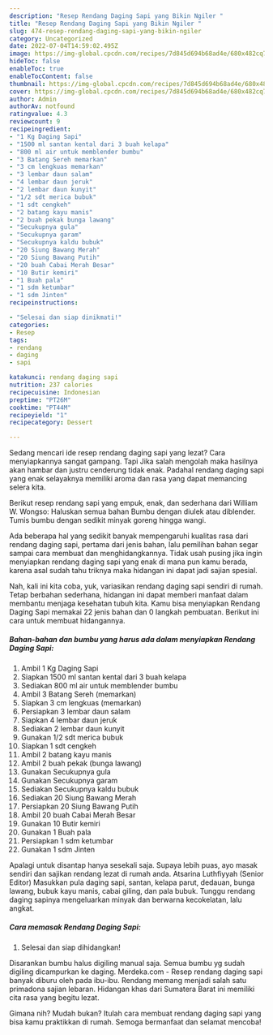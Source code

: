 ```yaml
---
description: "Resep Rendang Daging Sapi yang Bikin Ngiler "
title: "Resep Rendang Daging Sapi yang Bikin Ngiler "
slug: 474-resep-rendang-daging-sapi-yang-bikin-ngiler
category: Uncategorized
date: 2022-07-04T14:59:02.495Z
image: https://img-global.cpcdn.com/recipes/7d845d694b68ad4e/680x482cq70/rendang-daging-sapi-foto-resep-utama.jpg
hideToc: false
enableToc: true
enableTocContent: false
thumbnail: https://img-global.cpcdn.com/recipes/7d845d694b68ad4e/680x482cq70/rendang-daging-sapi-foto-resep-utama.jpg
cover: https://img-global.cpcdn.com/recipes/7d845d694b68ad4e/680x482cq70/rendang-daging-sapi-foto-resep-utama.jpg
author: Admin
authorAv: notfound
ratingvalue: 4.3
reviewcount: 9
recipeingredient:
- "1 Kg Daging Sapi"
- "1500 ml santan kental dari 3 buah kelapa"
- "800 ml air untuk memblender bumbu"
- "3 Batang Sereh memarkan"
- "3 cm lengkuas memarkan"
- "3 lembar daun salam"
- "4 lembar daun jeruk"
- "2 lembar daun kunyit"
- "1/2 sdt merica bubuk"
- "1 sdt cengkeh"
- "2 batang kayu manis"
- "2 buah pekak bunga lawang"
- "Secukupnya gula"
- "Secukupnya garam"
- "Secukupnya kaldu bubuk"
- "20 Siung Bawang Merah"
- "20 Siung Bawang Putih"
- "20 buah Cabai Merah Besar"
- "10 Butir kemiri"
- "1 Buah pala"
- "1 sdm ketumbar"
- "1 sdm Jinten"
recipeinstructions:

- "Selesai dan siap dinikmati!"
categories:
- Resep
tags:
- rendang
- daging
- sapi

katakunci: rendang daging sapi 
nutrition: 237 calories
recipecuisine: Indonesian
preptime: "PT26M"
cooktime: "PT44M"
recipeyield: "1"
recipecategory: Dessert

---
```



Sedang mencari ide resep rendang daging sapi yang lezat? Cara menyiapkannya sangat gampang. Tapi Jika salah mengolah maka hasilnya akan hambar dan justru cenderung tidak enak. Padahal rendang daging sapi yang enak selayaknya memiliki aroma dan rasa yang dapat memancing selera kita.


Berikut resep rendang sapi yang empuk, enak, dan sederhana dari William W. Wongso: Haluskan semua bahan Bumbu dengan diulek atau diblender. Tumis bumbu dengan sedikit minyak goreng hingga wangi.

Ada beberapa hal yang sedikit banyak mempengaruhi kualitas rasa dari rendang daging sapi, pertama dari jenis bahan, lalu pemilihan bahan segar sampai cara membuat dan menghidangkannya. Tidak usah pusing jika ingin menyiapkan rendang daging sapi yang enak di mana pun kamu berada, karena asal sudah tahu triknya maka hidangan ini dapat jadi sajian spesial.


Nah, kali ini kita coba, yuk, variasikan rendang daging sapi sendiri di rumah. Tetap berbahan sederhana, hidangan ini dapat memberi manfaat dalam membantu menjaga kesehatan tubuh kita. Kamu bisa menyiapkan Rendang Daging Sapi memakai 22 jenis bahan dan 0 langkah pembuatan. Berikut ini cara untuk membuat hidangannya.

<!--inarticleads1-->

##### Bahan-bahan dan bumbu yang harus ada dalam menyiapkan Rendang Daging Sapi:

1. Ambil 1 Kg Daging Sapi
1. Siapkan 1500 ml santan kental dari 3 buah kelapa
1. Sediakan 800 ml air untuk memblender bumbu
1. Ambil 3 Batang Sereh (memarkan)
1. Siapkan 3 cm lengkuas (memarkan)
1. Persiapkan 3 lembar daun salam
1. Siapkan 4 lembar daun jeruk
1. Sediakan 2 lembar daun kunyit
1. Gunakan 1/2 sdt merica bubuk
1. Siapkan 1 sdt cengkeh
1. Ambil 2 batang kayu manis
1. Ambil 2 buah pekak (bunga lawang)
1. Gunakan Secukupnya gula
1. Gunakan Secukupnya garam
1. Sediakan Secukupnya kaldu bubuk
1. Sediakan 20 Siung Bawang Merah
1. Persiapkan 20 Siung Bawang Putih
1. Ambil 20 buah Cabai Merah Besar
1. Gunakan 10 Butir kemiri
1. Gunakan 1 Buah pala
1. Persiapkan 1 sdm ketumbar
1. Gunakan 1 sdm Jinten


Apalagi untuk disantap hanya sesekali saja. Supaya lebih puas, ayo masak sendiri dan sajikan rendang lezat di rumah anda. Atsarina Luthfiyyah (Senior Editor) Masukkan pula daging sapi, santan, kelapa parut, dedauan, bunga lawang, bubuk kayu manis, cabai giling, dan pala bubuk. Tunggu rendang daging sapinya mengeluarkan minyak dan berwarna kecokelatan, lalu angkat. 

<!--inarticleads2-->

##### Cara memasak Rendang Daging Sapi:


1. Selesai dan siap dihidangkan!

Disarankan bumbu halus digiling manual saja. Semua bumbu yg sudah digiling dicampurkan ke daging. Merdeka.com - Resep rendang daging sapi banyak diburu oleh pada ibu-ibu. Rendang memang menjadi salah satu primadona sajian lebaran. Hidangan khas dari Sumatera Barat ini memiliki cita rasa yang begitu lezat. 

Gimana nih? Mudah bukan? Itulah cara membuat rendang daging sapi yang bisa kamu praktikkan di rumah. Semoga bermanfaat dan selamat mencoba!
